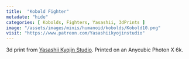 ```yaml
---
title:  "Kobold Fighter"
metadate: "hide"
categories: [ Kobolds, Fighters, Yasashii, 3dPrints ]
image: "/assets/images/minis/humanoid/kobolds/Kobold10.png"
visit: "https://www.patreon.com/Yasashiikyojinstudio"
---
```

3d print from [Yasashii Kyojin Studio](https://www.patreon.com/Yasashiikyojinstudio). 
Printed on an Anycubic Photon X 6k.